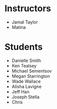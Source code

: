 # Instructors

- Jamal Taylor
- Matina

# Students

- Danielle Smith
- Ken Tealsey
- Michael Sementsov
- Megan Starrington
- Wade Wallace
- Alisha Lavigne
- Jeff Han
- Joseph Stella
- Chris
